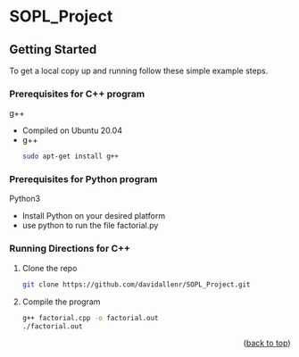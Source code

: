 # SOPL_Project
<!-- GETTING STARTED -->
## Getting Started

To get a local copy up and running follow these simple example steps.

### Prerequisites for C++ program

g++
* Compiled on Ubuntu 20.04 
* g++
  ```sh
  sudo apt-get install g++
  ```

### Prerequisites for Python program

Python3
* Install Python on your desired platform
* use python to run the file factorial.py
### Running Directions for C++
1. Clone the repo
   ```sh
   git clone https://github.com/davidallenr/SOPL_Project.git
   ```
2. Compile the program
   ```sh
   g++ factorial.cpp -o factorial.out
   ./factorial.out
   ```
<p align="right">(<a href="#top">back to top</a>)</p>

